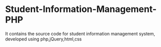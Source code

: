 # Student-Information-Management-PHP
It contains the source code for student information management system, developed using php,jQuery,html,css
